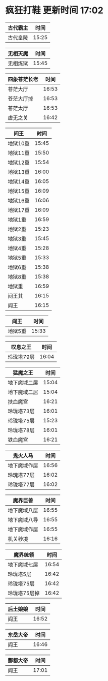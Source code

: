 # 疯狂打鞋 更新时间 17:02

| 古代霸主   | 时间    |
|--------|-------|
| 古代皇陵 | 15:25 |

| 无相天魔   | 时间    |
|--------|-------|
| 无相炼狱 | 15:45 |

| 四象苍茫长老   | 时间    |
|--------|-------|
| 苍茫大厅 | 16:53 |
| 苍茫大厅掉 | 16:53 |
| 苍茫太厅 | 16:53 |
| 虚无之关 | 16:42 |

| 间王   | 时间    |
|--------|-------|
| 地狱10重 | 15:45 |
| 地狱11重 | 15:50 |
| 地狱12重 | 15:54 |
| 地狱13重 | 16:00 |
| 地狱14重 | 16:05 |
| 地狱15重 | 16:09 |
| 地狱16重 | 16:06 |
| 地狱17重 | 16:09 |
| 地狱1重 | 16:59 |
| 地狱2重 | 15:23 |
| 地狱3重 | 15:45 |
| 地狱4重 | 15:28 |
| 地狱5重 | 15:33 |
| 地狱6重 | 15:38 |
| 地狱8重 | 15:38 |
| 地狱重 | 16:59 |
| 间王其 | 16:15 |
| 阎王 | 16:15 |

| 阎王   | 时间    |
|--------|-------|
| 地狱5重 | 15:33 |

| 叹息之王   | 时间    |
|--------|-------|
| 玲珑塔79层 | 16:04 |

| 猛魔之王   | 时间    |
|--------|-------|
| 地下魔域二层 | 15:04 |
| 地下魔域二居 | 15:04 |
| 扶血魔宫 | 16:21 |
| 玲珑塔73层 | 16:01 |
| 玲珑塔75层 | 15:23 |
| 玲珑塔78层 | 16:01 |
| 铁血魔宫 | 16:21 |

| 鬼火人马   | 时间    |
|--------|-------|
| 地下魔域作层 | 16:56 |
| 玲瑰塔77层 | 16:02 |
| 玲珑塔77层 | 16:02 |

| 魔界巨兽   | 时间    |
|--------|-------|
| 地下魔域八层 | 16:55 |
| 地下魔域八导 | 16:55 |
| 地下魔域作层 | 16:55 |
| 机关秒境 | 16:16 |

| 魔界统领   | 时间    |
|--------|-------|
| 地下魔域七层 | 16:54 |
| 玲珑塔5层 | 16:42 |
| 玲珑塔75层 | 16:42 |
| 玲珑塔75层掉 | 16:42 |

| 后土娘娘   | 时间    |
|--------|-------|
| 阎王 | 16:52 |

| 东岳大帝   | 时间    |
|--------|-------|
| 阎王 | 16:46 |

| 酆都大帝   | 时间    |
|--------|-------|
| 阎王 | 17:01 |